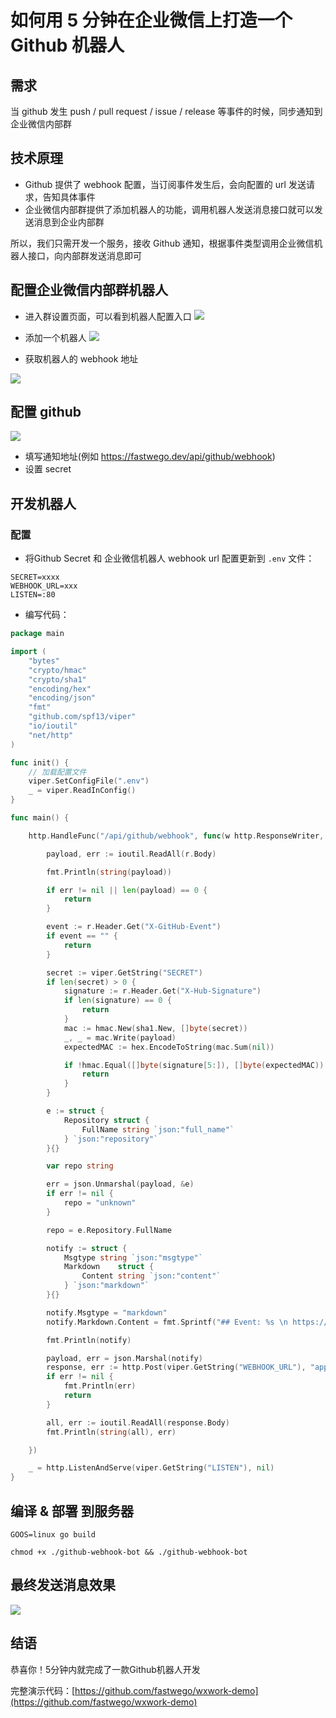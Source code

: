# 如何用 5 分钟在企业微信上打造一个 Github 机器人

## 需求

当 github 发生 push / pull request / issue / release 等事件的时候，同步通知到企业微信内部群

## 技术原理

- Github 提供了 webhook 配置，当订阅事件发生后，会向配置的 url 发送请求，告知具体事件
- 企业微信内部群提供了添加机器人的功能，调用机器人发送消息接口就可以发送消息到企业内部群

所以，我们只需开发一个服务，接收 Github 通知，根据事件类型调用企业微信机器人接口，向内部群发送消息即可
## 配置企业微信内部群机器人

- 进入群设置页面，可以看到机器人配置入口
![](img/step-1-chat.jpg)

- 添加一个机器人
![](img/step-2-new.jpg)

- 获取机器人的 webhook 地址

![](img/step-3-webhook.jpg)


## 配置 github

![](img/github-webhook.png)

- 填写通知地址(例如 https://fastwego.dev/api/github/webhook)
- 设置 secret

## 开发机器人

### 配置

- 将Github Secret 和 企业微信机器人 webhook url 配置更新到 `.env` 文件：
```.env
SECRET=xxxx
WEBHOOK_URL=xxx
LISTEN=:80
```

- 编写代码：

```go
package main

import (
	"bytes"
	"crypto/hmac"
	"crypto/sha1"
	"encoding/hex"
	"encoding/json"
	"fmt"
	"github.com/spf13/viper"
	"io/ioutil"
	"net/http"
)

func init() {
	// 加载配置文件
	viper.SetConfigFile(".env")
	_ = viper.ReadInConfig()
}

func main() {

	http.HandleFunc("/api/github/webhook", func(w http.ResponseWriter, r *http.Request) {

		payload, err := ioutil.ReadAll(r.Body)

		fmt.Println(string(payload))

		if err != nil || len(payload) == 0 {
			return
		}

		event := r.Header.Get("X-GitHub-Event")
		if event == "" {
			return
		}

		secret := viper.GetString("SECRET")
		if len(secret) > 0 {
			signature := r.Header.Get("X-Hub-Signature")
			if len(signature) == 0 {
				return
			}
			mac := hmac.New(sha1.New, []byte(secret))
			_, _ = mac.Write(payload)
			expectedMAC := hex.EncodeToString(mac.Sum(nil))

			if !hmac.Equal([]byte(signature[5:]), []byte(expectedMAC)) {
				return
			}
		}

		e := struct {
			Repository struct {
				FullName string `json:"full_name"`
			} `json:"repository"`
		}{}

		var repo string

		err = json.Unmarshal(payload, &e)
		if err != nil {
			repo = "unknown"
		}

		repo = e.Repository.FullName

		notify := struct {
			Msgtype string `json:"msgtype"`
			Markdown    struct {
				Content string `json:"content"`
			} `json:"markdown"`
		}{}

		notify.Msgtype = "markdown"
		notify.Markdown.Content = fmt.Sprintf("## Event: %s \n https://github.com/%s", event, repo)

		fmt.Println(notify)

		payload, err = json.Marshal(notify)
		response, err := http.Post(viper.GetString("WEBHOOK_URL"), "application/json", bytes.NewReader(payload))
		if err != nil {
			fmt.Println(err)
			return
		}

		all, err := ioutil.ReadAll(response.Body)
		fmt.Println(string(all), err)

	})

	_ = http.ListenAndServe(viper.GetString("LISTEN"), nil)
}

```

## 编译 & 部署 到服务器

`GOOS=linux go build`

`chmod +x ./github-webhook-bot && ./github-webhook-bot`

## 最终发送消息效果

![](img/step-4-notify.jpg)

## 结语

恭喜你！5分钟内就完成了一款Github机器人开发

完整演示代码：[https://github.com/fastwego/wxwork-demo](https://github.com/fastwego/wxwork-demo)